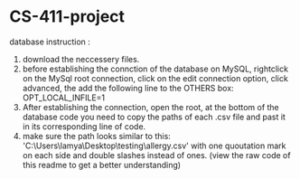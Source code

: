 # CS-411-project

database instruction : 
  1. download the neccessery files.
  2. before establishing the connction of the database on MySQL, rightclick on the MySql root connection, click on the edit connection option, click advanced, the add the following line to the OTHERS box: OPT_LOCAL_INFILE=1
  3. After establishing the connection, open the root, at the bottom of the database code you need to copy the paths of each .csv file and past it in its corresponding line of code.
  4. make sure the path looks similar to this:
               'C:\\Users\\lamya\\Desktop\\testing\\allergy.csv'
           with one quoutation mark on each side and double slashes instead of ones. (view the raw code of this readme to get a better understanding)
